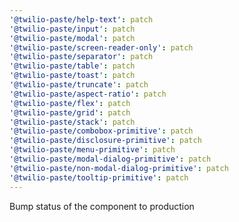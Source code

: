 ```yaml
---
'@twilio-paste/help-text': patch
'@twilio-paste/input': patch
'@twilio-paste/modal': patch
'@twilio-paste/screen-reader-only': patch
'@twilio-paste/separator': patch
'@twilio-paste/table': patch
'@twilio-paste/toast': patch
'@twilio-paste/truncate': patch
'@twilio-paste/aspect-ratio': patch
'@twilio-paste/flex': patch
'@twilio-paste/grid': patch
'@twilio-paste/stack': patch
'@twilio-paste/combobox-primitive': patch
'@twilio-paste/disclosure-primitive': patch
'@twilio-paste/menu-primitive': patch
'@twilio-paste/modal-dialog-primitive': patch
'@twilio-paste/non-modal-dialog-primitive': patch
'@twilio-paste/tooltip-primitive': patch
---
```


Bump status of the component to production
